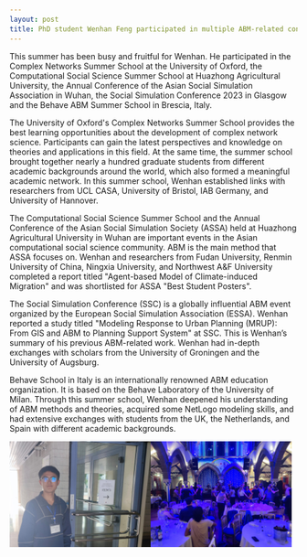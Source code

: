 ```yaml
---
layout: post
title: PhD student Wenhan Feng participated in multiple ABM-related conferences and summer schools in Oxford, Wuhan, Glasgow and Brescia
---
```


This summer has been busy and fruitful for Wenhan. He participated in the Complex Networks Summer School at the University of Oxford, the Computational Social Science Summer School at Huazhong Agricultural University, the Annual Conference of the Asian Social Simulation Association in Wuhan, the Social Simulation Conference 2023 in Glasgow and the Behave ABM Summer School in Brescia, Italy.

The University of Oxford's Complex Networks Summer School provides the best learning opportunities about the development of complex network science. Participants can gain the latest perspectives and knowledge on theories and applications in this field. At the same time, the summer school brought together nearly a hundred graduate students from different academic backgrounds around the world, which also formed a meaningful academic network. In this summer school, Wenhan established links with researchers from UCL CASA, University of Bristol, IAB Germany, and University of Hannover.

The Computational Social Science Summer School and the Annual Conference of the Asian Social Simulation Society (ASSA) held at Huazhong Agricultural University in Wuhan are important events in the Asian computational social science community. ABM is the main method that ASSA focuses on. Wenhan and researchers from Fudan University, Renmin University of China, Ningxia University, and Northwest A&F University completed a report titled "Agent-based Model of Climate-induced Migration" and was shortlisted for ASSA "Best Student Posters".

The Social Simulation Conference (SSC) is a globally influential ABM event organized by the European Social Simulation Association (ESSA). Wenhan reported a study titled "Modeling Response to Urban Planning (MRUP): From GIS and ABM to Planning Support System" at SSC. This is Wenhan’s summary of his previous ABM-related work. Wenhan had in-depth exchanges with scholars from the University of Groningen and the University of Augsburg.

Behave School in Italy is an internationally renowned ABM education organization. It is based on the Behave Laboratory of the University of Milan. Through this summer school, Wenhan deepened his understanding of ABM methods and theories, acquired some NetLogo modeling skills, and had extensive exchanges with students from the UK, the Netherlands, and Spain with different academic backgrounds.


<div style="display: flex;">
  <img src="/assets/images/content/wh-1.jpg" style="width: 49%;">
  <img src="/assets/images/content/wh-2.jpg" style="width: 49%;">
</div>
